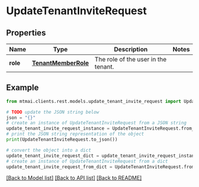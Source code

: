 # UpdateTenantInviteRequest


## Properties

Name | Type | Description | Notes
------------ | ------------- | ------------- | -------------
**role** | [**TenantMemberRole**](TenantMemberRole.md) | The role of the user in the tenant. | 

## Example

```python
from mtmai.clients.rest.models.update_tenant_invite_request import UpdateTenantInviteRequest

# TODO update the JSON string below
json = "{}"
# create an instance of UpdateTenantInviteRequest from a JSON string
update_tenant_invite_request_instance = UpdateTenantInviteRequest.from_json(json)
# print the JSON string representation of the object
print(UpdateTenantInviteRequest.to_json())

# convert the object into a dict
update_tenant_invite_request_dict = update_tenant_invite_request_instance.to_dict()
# create an instance of UpdateTenantInviteRequest from a dict
update_tenant_invite_request_from_dict = UpdateTenantInviteRequest.from_dict(update_tenant_invite_request_dict)
```
[[Back to Model list]](../README.md#documentation-for-models) [[Back to API list]](../README.md#documentation-for-api-endpoints) [[Back to README]](../README.md)


